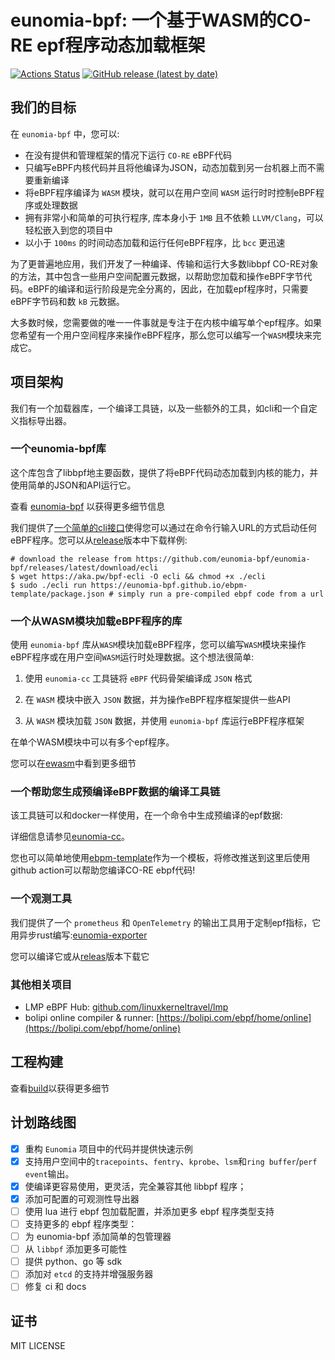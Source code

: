 # eunomia-bpf: 一个基于WASM的CO-RE epf程序动态加载框架

[![Actions Status](https://github.com/eunomia-bpf/eunomia-bpf/workflows/Ubuntu/badge.svg)](https://github.com/eunomia-bpf/eunomia-bpf/actions)
[![GitHub release (latest by date)](https://img.shields.io/github/v/release/eunomia-bpf/eunomia-bpf)](https://github.com/eunomia-bpf/eunomia-bpf/releases)
<!-- [![codecov](https://codecov.io/gh/eunomia-bpf/eunomia-bpf/branch/master/graph/badge.svg)](https://codecov.io/gh/filipdutescu/modern-cpp-template) -->

## 我们的目标

在 `eunomia-bpf` 中，您可以:

- 在没有提供和管理框架的情况下运行 `CO-RE` eBPF代码
- 只编写eBPF内核代码并且将他编译为JSON，动态加载到另一台机器上而不需要重新编译
- 将eBPF程序编译为 `WASM` 模块，就可以在用户空间 `WASM` 运行时时控制eBPF程序或处理数据
- 拥有非常小和简单的可执行程序, 库本身小于 `1MB` 且不依赖 `LLVM/Clang`，可以轻松嵌入到您的项目中
- 以小于 `100ms` 的时间动态加载和运行任何eBPF程序，比 `bcc` 更迅速

为了更普遍地应用，我们开发了一种编译、传输和运行大多数libbpf CO-RE对象的方法，其中包含一些用户空间配置元数据，以帮助您加载和操作eBPF字节代码。eBPF的编译和运行阶段是完全分离的，因此，在加载epf程序时，只需要eBPF字节码和数 `kB` 元数据。

大多数时候，您需要做的唯一一件事就是专注于在内核中编写单个epf程序。如果您希望有一个用户空间程序来操作eBPF程序，那么您可以编写一个`WASM`模块来完成它。

## 项目架构
我们有一个加载器库，一个编译工具链，以及一些额外的工具，如cli和一个自定义指标导出器。

### 一个eunomia-bpf库
这个库包含了libbpf地主要函数，提供了将eBPF代码动态加载到内核的能力，并使用简单的JSON和API运行它。

查看 [eunomia-bpf](https://github.com/eunomia-bpf/eunomia-bpf/tree/master/ecli) 以获得更多细节信息

我们提供了[一个简单的cli接口](https://github.com/eunomia-bpf/eunomia-bpf/blob/master/ecli)使得您可以通过在命令行输入URL的方式启动任何eBPF程序。您可以从[release](https://github.com/eunomia-bpf/eunomia-bpf/releases/)版本中下载样例:
```
# download the release from https://github.com/eunomia-bpf/eunomia-bpf/releases/latest/download/ecli
$ wget https://aka.pw/bpf-ecli -O ecli && chmod +x ./ecli
$ sudo ./ecli run https://eunomia-bpf.github.io/ebpm-template/package.json # simply run a pre-compiled ebpf code from a url
```

### 一个从WASM模块加载eBPF程序的库
使用 `eunomia-bpf` 库从`WASM`模块加载eBPF程序，您可以编写`WASM`模块来操作eBPF程序或在用户空间`WASM`运行时处理数据。这个想法很简单:

1. 使用 `eunomia-cc` 工具链将 `eBPF` 代码骨架编译成 `JSON` 格式

2. 在 `WASM` 模块中嵌入 `JSON` 数据，并为操作eBPF程序框架提供一些API

3. 从 `WASM` 模块加载 `JSON` 数据，并使用 `eunomia-bpf` 库运行eBPF程序框架

在单个WASM模块中可以有多个epf程序。

您可以在[ewasm](https://github.com/eunomia-bpf/eunomia-bpf/blob/master/ewasm)中看到更多细节

### 一个帮助您生成预编译eBPF数据的编译工具链
该工具链可以和docker一样使用，在一个命令中生成预编译的epf数据:

详细信息请参见[eunomia-cc](https://github.com/eunomia-bpf/eunomia-cc)。

您也可以简单地使用[ebpm-template](https://github.com/eunomia-bpf/ebpm-template)作为一个模板，将修改推送到这里后使用github action可以帮助您编译CO-RE ebpf代码!


### 一个观测工具
我们提供了一个 `prometheus` 和 `OpenTelemetry` 的输出工具用于定制epf指标，它用异步rust编写:[eunomia-exporter](https://github.com/eunomia-bpf/eunomia-bpf/blob/master/eunomia-exporter)

您可以编译它或从[releas](https://github.com/eunomia-bpf/eunomia-bpf/releases/)版本下载它

### 其他相关项目
- LMP eBPF Hub: [github.com/linuxkerneltravel/lmp](github.com/linuxkerneltravel/lmp)
- bolipi online compiler & runner: [https://bolipi.com/ebpf/home/online](https://bolipi.com/ebpf/home/online)

## 工程构建

查看[build](https://github.com/eunomia-bpf/eunomia-bpf/blob/master/documents/build.md)以获得更多细节

## 计划路线图

- [X] 重构 `Eunomia` 项目中的代码并提供快速示例
- [X] 支持用户空间中的`tracepoints`、`fentry`、`kprobe`、`lsm`和`ring buffer`/`perf event`输出。
- [X] 使编译更容易使用，更灵活，完全兼容其他 libbpf 程序；
- [X] 添加可配置的可观测性导出器
- [ ] 使用 lua 进行 ebpf 包加载配置，并添加更多 ebpf 程序类型支持
- [ ] 支持更多的 ebpf 程序类型：
- [ ] 为 eunomia-bpf 添加简单的包管理器
- [ ] 从 `libbpf` 添加更多可能性
- [ ] 提供 python、go 等 sdk
- [ ] 添加对 `etcd` 的支持并增强服务器
- [ ] 修复 ci 和 docs

## 证书

MIT LICENSE

